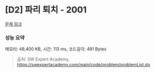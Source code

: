 # [D2] 파리 퇴치 - 2001 

[문제 링크](https://swexpertacademy.com/main/code/problem/problemDetail.do?contestProbId=AV5PzOCKAigDFAUq) 

### 성능 요약

메모리: 48,400 KB, 시간: 113 ms, 코드길이: 491 Bytes



> 출처: SW Expert Academy, https://swexpertacademy.com/main/code/problem/problemList.do